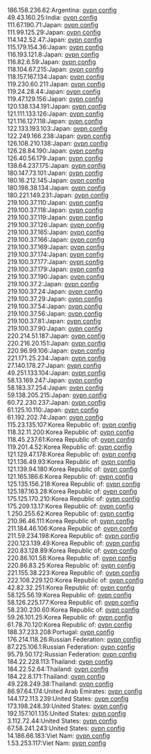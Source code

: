 186.158.236.62:Argentina: [ovpn config](vpn/186_158_236_62.ovpn)  
49.43.160.25:India: [ovpn config](vpn/49_43_160_25.ovpn)  
111.67.190.71:Japan: [ovpn config](vpn/111_67_190_71.ovpn)  
111.99.125.29:Japan: [ovpn config](vpn/111_99_125_29.ovpn)  
114.142.52.47:Japan: [ovpn config](vpn/114_142_52_47.ovpn)  
115.179.154.36:Japan: [ovpn config](vpn/115_179_154_36.ovpn)  
116.193.121.8:Japan: [ovpn config](vpn/116_193_121_8.ovpn)  
116.82.6.59:Japan: [ovpn config](vpn/116_82_6_59.ovpn)  
118.104.67.215:Japan: [ovpn config](vpn/118_104_67_215.ovpn)  
118.157.167.134:Japan: [ovpn config](vpn/118_157_167_134.ovpn)  
119.230.60.211:Japan: [ovpn config](vpn/119_230_60_211.ovpn)  
119.24.28.44:Japan: [ovpn config](vpn/119_24_28_44.ovpn)  
119.47.129.156:Japan: [ovpn config](vpn/119_47_129_156.ovpn)  
120.138.134.191:Japan: [ovpn config](vpn/120_138_134_191.ovpn)  
121.111.133.126:Japan: [ovpn config](vpn/121_111_133_126.ovpn)  
121.116.127.118:Japan: [ovpn config](vpn/121_116_127_118.ovpn)  
122.133.193.103:Japan: [ovpn config](vpn/122_133_193_103.ovpn)  
122.249.166.238:Japan: [ovpn config](vpn/122_249_166_238.ovpn)  
126.108.210.138:Japan: [ovpn config](vpn/126_108_210_138.ovpn)  
126.28.84.190:Japan: [ovpn config](vpn/126_28_84_190.ovpn)  
126.40.56.179:Japan: [ovpn config](vpn/126_40_56_179.ovpn)  
138.64.237.175:Japan: [ovpn config](vpn/138_64_237_175.ovpn)  
180.147.73.101:Japan: [ovpn config](vpn/180_147_73_101.ovpn)  
180.16.212.145:Japan: [ovpn config](vpn/180_16_212_145.ovpn)  
180.198.38.134:Japan: [ovpn config](vpn/180_198_38_134.ovpn)  
180.221.149.231:Japan: [ovpn config](vpn/180_221_149_231.ovpn)  
219.100.37.110:Japan: [ovpn config](vpn/219_100_37_110.ovpn)  
219.100.37.118:Japan: [ovpn config](vpn/219_100_37_118.ovpn)  
219.100.37.119:Japan: [ovpn config](vpn/219_100_37_119.ovpn)  
219.100.37.126:Japan: [ovpn config](vpn/219_100_37_126.ovpn)  
219.100.37.165:Japan: [ovpn config](vpn/219_100_37_165.ovpn)  
219.100.37.166:Japan: [ovpn config](vpn/219_100_37_166.ovpn)  
219.100.37.169:Japan: [ovpn config](vpn/219_100_37_169.ovpn)  
219.100.37.174:Japan: [ovpn config](vpn/219_100_37_174.ovpn)  
219.100.37.177:Japan: [ovpn config](vpn/219_100_37_177.ovpn)  
219.100.37.179:Japan: [ovpn config](vpn/219_100_37_179.ovpn)  
219.100.37.190:Japan: [ovpn config](vpn/219_100_37_190.ovpn)  
219.100.37.2:Japan: [ovpn config](vpn/219_100_37_2.ovpn)  
219.100.37.24:Japan: [ovpn config](vpn/219_100_37_24.ovpn)  
219.100.37.29:Japan: [ovpn config](vpn/219_100_37_29.ovpn)  
219.100.37.54:Japan: [ovpn config](vpn/219_100_37_54.ovpn)  
219.100.37.56:Japan: [ovpn config](vpn/219_100_37_56.ovpn)  
219.100.37.81:Japan: [ovpn config](vpn/219_100_37_81.ovpn)  
219.100.37.90:Japan: [ovpn config](vpn/219_100_37_90.ovpn)  
220.214.51.187:Japan: [ovpn config](vpn/220_214_51_187.ovpn)  
220.216.20.151:Japan: [ovpn config](vpn/220_216_20_151.ovpn)  
220.96.99.106:Japan: [ovpn config](vpn/220_96_99_106.ovpn)  
221.171.25.234:Japan: [ovpn config](vpn/221_171_25_234.ovpn)  
27.140.178.27:Japan: [ovpn config](vpn/27_140_178_27.ovpn)  
49.251.133.104:Japan: [ovpn config](vpn/49_251_133_104.ovpn)  
58.13.169.247:Japan: [ovpn config](vpn/58_13_169_247.ovpn)  
58.183.37.254:Japan: [ovpn config](vpn/58_183_37_254.ovpn)  
59.138.205.215:Japan: [ovpn config](vpn/59_138_205_215.ovpn)  
60.72.230.237:Japan: [ovpn config](vpn/60_72_230_237.ovpn)  
61.125.10.110:Japan: [ovpn config](vpn/61_125_10_110.ovpn)  
61.192.202.74:Japan: [ovpn config](vpn/61_192_202_74.ovpn)  
115.23.135.107:Korea Republic of: [ovpn config](vpn/115_23_135_107.ovpn)  
118.32.11.200:Korea Republic of: [ovpn config](vpn/118_32_11_200.ovpn)  
118.45.237.61:Korea Republic of: [ovpn config](vpn/118_45_237_61.ovpn)  
119.201.4.52:Korea Republic of: [ovpn config](vpn/119_201_4_52.ovpn)  
121.129.47.178:Korea Republic of: [ovpn config](vpn/121_129_47_178.ovpn)  
121.136.49.93:Korea Republic of: [ovpn config](vpn/121_136_49_93.ovpn)  
121.139.94.180:Korea Republic of: [ovpn config](vpn/121_139_94_180.ovpn)  
121.165.186.6:Korea Republic of: [ovpn config](vpn/121_165_186_6.ovpn)  
125.135.156.218:Korea Republic of: [ovpn config](vpn/125_135_156_218.ovpn)  
125.187.163.28:Korea Republic of: [ovpn config](vpn/125_187_163_28.ovpn)  
175.125.170.210:Korea Republic of: [ovpn config](vpn/175_125_170_210.ovpn)  
175.209.13.17:Korea Republic of: [ovpn config](vpn/175_209_13_17.ovpn)  
1.250.255.62:Korea Republic of: [ovpn config](vpn/1_250_255_62.ovpn)  
210.96.46.111:Korea Republic of: [ovpn config](vpn/210_96_46_111.ovpn)  
211.184.46.106:Korea Republic of: [ovpn config](vpn/211_184_46_106.ovpn)  
211.59.234.198:Korea Republic of: [ovpn config](vpn/211_59_234_198.ovpn)  
220.123.139.49:Korea Republic of: [ovpn config](vpn/220_123_139_49.ovpn)  
220.83.128.89:Korea Republic of: [ovpn config](vpn/220_83_128_89.ovpn)  
220.86.101.58:Korea Republic of: [ovpn config](vpn/220_86_101_58.ovpn)  
220.86.83.25:Korea Republic of: [ovpn config](vpn/220_86_83_25.ovpn)  
221.155.38.223:Korea Republic of: [ovpn config](vpn/221_155_38_223.ovpn)  
222.108.229.120:Korea Republic of: [ovpn config](vpn/222_108_229_120.ovpn)  
42.82.32.251:Korea Republic of: [ovpn config](vpn/42_82_32_251.ovpn)  
58.125.56.19:Korea Republic of: [ovpn config](vpn/58_125_56_19.ovpn)  
58.126.225.177:Korea Republic of: [ovpn config](vpn/58_126_225_177.ovpn)  
58.230.230.60:Korea Republic of: [ovpn config](vpn/58_230_230_60.ovpn)  
59.26.101.25:Korea Republic of: [ovpn config](vpn/59_26_101_25.ovpn)  
61.78.70.120:Korea Republic of: [ovpn config](vpn/61_78_70_120.ovpn)  
188.37.233.208:Portugal: [ovpn config](vpn/188_37_233_208.ovpn)  
176.214.118.26:Russian Federation: [ovpn config](vpn/176_214_118_26.ovpn)  
87.225.106.1:Russian Federation: [ovpn config](vpn/87_225_106_1.ovpn)  
95.79.50.172:Russian Federation: [ovpn config](vpn/95_79_50_172.ovpn)  
184.22.228.113:Thailand: [ovpn config](vpn/184_22_228_113.ovpn)  
184.22.52.64:Thailand: [ovpn config](vpn/184_22_52_64.ovpn)  
184.22.8.171:Thailand: [ovpn config](vpn/184_22_8_171.ovpn)  
49.228.249.38:Thailand: [ovpn config](vpn/49_228_249_38.ovpn)  
86.97.64.174:United Arab Emirates: [ovpn config](vpn/86_97_64_174.ovpn)  
144.172.113.239:United States: [ovpn config](vpn/144_172_113_239.ovpn)  
173.198.248.39:United States: [ovpn config](vpn/173_198_248_39.ovpn)  
192.157.101.135:United States: [ovpn config](vpn/192_157_101_135.ovpn)  
3.112.72.44:United States: [ovpn config](vpn/3_112_72_44.ovpn)  
67.58.241.243:United States: [ovpn config](vpn/67_58_241_243.ovpn)  
14.186.66.183:Viet Nam: [ovpn config](vpn/14_186_66_183.ovpn)  
1.53.253.117:Viet Nam: [ovpn config](vpn/1_53_253_117.ovpn)  
